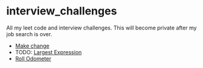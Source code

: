 # interview_challenges
All my leet code and interview challenges. This will become private after my job search is over.


- [Make change](coding_challenges/change.py)
- TODO: [Largest Expression](coding_challenges/largest_expression.py)
- [Roll Odometer](coding_challenges/odometer.py)
